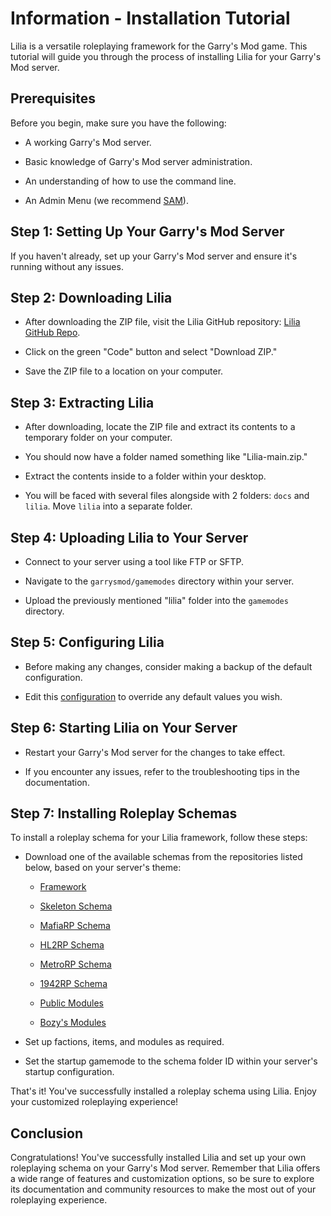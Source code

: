 # Information - Installation Tutorial

Lilia is a versatile roleplaying framework for the Garry's Mod game. This tutorial will guide you through the process of installing Lilia for your Garry's Mod server.

## Prerequisites

Before you begin, make sure you have the following:

-   A working Garry's Mod server.

-   Basic knowledge of Garry's Mod server administration.

-   An understanding of how to use the command line.

-   An Admin Menu (we recommend [SAM](https://www.gmodstore.com/market/view/sam)).

## Step 1: Setting Up Your Garry's Mod Server

If you haven't already, set up your Garry's Mod server and ensure it's running without any issues.

## Step 2: Downloading Lilia

-   After downloading the ZIP file, visit the Lilia GitHub repository: [Lilia GitHub Repo](https://github.com/LiliaFramework/Lilia).

-   Click on the green "Code" button and select "Download ZIP."

-   Save the ZIP file to a location on your computer.

## Step 3: Extracting Lilia

-   After downloading, locate the ZIP file and extract its contents to a temporary folder on your computer.

-   You should now have a folder named something like "Lilia-main.zip."

-   Extract the contents inside to a folder within your desktop.

-   You will be faced with several files alongside with 2 folders: `docs` and `lilia`. Move `lilia` into a separate folder.

## Step 4: Uploading Lilia to Your Server

-   Connect to your server using a tool like FTP or SFTP.

-   Navigate to the `garrysmod/gamemodes` directory within your server.

-   Upload the previously mentioned "lilia" folder into the `gamemodes` directory.

## Step 5: Configuring Lilia

-   Before making any changes, consider making a backup of the default configuration.

-   Edit this [configuration](https://github.com/LiliaFramework/Lilia-Skeleton/blob/main/skeleton/schema/config/shared.lua) to override any default values you wish.

## Step 6: Starting Lilia on Your Server

-   Restart your Garry's Mod server for the changes to take effect.

-   If you encounter any issues, refer to the troubleshooting tips in the documentation.

## Step 7: Installing Roleplay Schemas

To install a roleplay schema for your Lilia framework, follow these steps:

-   Download one of the available schemas from the repositories listed below, based on your server's theme:
    -   [Framework](https://github.com/LiliaFramework/Lilia)

    -   [Skeleton Schema](https://github.com/LiliaFramework/Lilia-Skeleton)

    -   [MafiaRP Schema](https://github.com/LiliaFramework/Lilia-MafiaRP)

    -   [HL2RP Schema](https://github.com/LiliaFramework/Lilia-HL2RP)

    -   [MetroRP Schema](https://github.com/LiliaFramework/Lilia-MetroRP)

    -   [1942RP Schema](https://github.com/LiliaFramework/Lilia-1942RP)

    -   [Public Modules](https://github.com/LiliaFramework/Lilia-Modules)

    -   [Bozy's Modules](https://github.com/B0zy/Boz-Lilia-Modules)

-   Set up factions, items, and modules as required.

-   Set the startup gamemode to the schema folder ID within your server's startup configuration.

That's it! You've successfully installed a roleplay schema using Lilia. Enjoy your customized roleplaying experience!

## Conclusion

Congratulations! You've successfully installed Lilia and set up your own roleplaying schema on your Garry's Mod server. Remember that Lilia offers a wide range of features and customization options, so be sure to explore its documentation and community resources to make the most out of your roleplaying experience.
